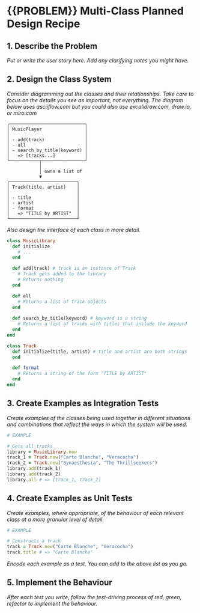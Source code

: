 # {{PROBLEM}} Multi-Class Planned Design Recipe

## 1. Describe the Problem

_Put or write the user story here. Add any clarifying notes you might have._

## 2. Design the Class System

_Consider diagramming out the classes and their relationships. Take care to
focus on the details you see as important, not everything. The diagram below
uses asciiflow.com but you could also use excalidraw.com, draw.io, or miro.com_

```
┌────────────────────────────┐
│ MusicPlayer                │
│                            │
│ - add(track)               │
│ - all                      │
│ - search_by_title(keyword) │
│   => [tracks...]           │
└───────────┬────────────────┘
            │
            │ owns a list of
            ▼
┌─────────────────────────┐
│ Track(title, artist)    │
│                         │
│ - title                 │
│ - artist                │
│ - format                │
│   => "TITLE by ARTIST"  │
└─────────────────────────┘
```

_Also design the interface of each class in more detail._

```ruby
class MusicLibrary
  def initialize
    # ...
  end

  def add(track) # track is an instance of Track
    # Track gets added to the library
    # Returns nothing
  end

  def all
    # Returns a list of track objects
  end
  
  def search_by_title(keyword) # keyword is a string
    # Returns a list of tracks with titles that include the keyword
  end
end

class Track
  def initialize(title, artist) # title and artist are both strings
  end

  def format
    # Returns a string of the form "TITLE by ARTIST"
  end
end
```

## 3. Create Examples as Integration Tests

_Create examples of the classes being used together in different situations and
combinations that reflect the ways in which the system will be used._

```ruby
# EXAMPLE

# Gets all tracks
library = MusicLibrary.new
track_1 = Track.new("Carte Blanche", "Veracocha")
track_2 = Track.new("Synaesthesia", "The Thrillseekers")
library.add(track_1)
library.add(track_2)
library.all # => [track_1, track_2]
```

## 4. Create Examples as Unit Tests

_Create examples, where appropriate, of the behaviour of each relevant class at
a more granular level of detail._

```ruby
# EXAMPLE

# Constructs a track
track = Track.new("Carte Blanche", "Veracocha")
track.title # => "Carte Blanche"
```

_Encode each example as a test. You can add to the above list as you go._

## 5. Implement the Behaviour

_After each test you write, follow the test-driving process of red, green,
refactor to implement the behaviour._
